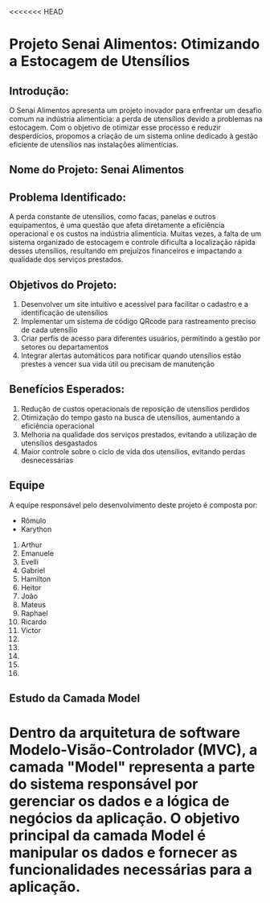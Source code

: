 <<<<<<< HEAD
# Projeto Senai Alimentos: Otimizando a Estocagem de Utensílios

## Introdução:
O Senai Alimentos apresenta um projeto inovador para enfrentar um desafio comum na indústria alimentícia: a perda de utensílios devido a problemas na estocagem. Com o objetivo de otimizar esse processo e reduzir desperdícios, propomos a criação de um sistema online dedicado à gestão eficiente de utensílios nas instalações alimentícias.

## Nome do Projeto: Senai Alimentos 

## Problema Identificado:

A perda constante de utensílios, como facas, panelas e outros equipamentos, é uma questão que afeta diretamente a eficiência operacional e os custos na indústria alimentícia. Muitas vezes, a falta de um sistema organizado de estocagem e controle dificulta a localização rápida desses utensílios, resultando em prejuízos financeiros e impactando a qualidade dos serviços prestados.

## Objetivos do Projeto:

1. Desenvolver um site intuitivo e acessível para facilitar o cadastro e a identificação de utensílios
2. Implementar um sistema de código QRcode para rastreamento preciso de cada utensílio
3. Criar perfis de acesso para diferentes usuários, permitindo a gestão por setores ou departamentos
4. Integrar alertas automáticos para notificar quando utensílios estão prestes a vencer sua vida útil ou precisam de manutenção

## Benefícios Esperados:

1. Redução de custos operacionais de reposição de utensílios perdidos
2. Otimização do tempo gasto na busca de utensílios, aumentando a eficiência operacional
3. Melhoria na qualidade dos serviços prestados, evitando a utilização de utensílios desgastados
4. Maior controle sobre o ciclo de vida dos utensílios, evitando perdas desnecessárias

## Equipe

A equipe responsável pelo desenvolvimento deste projeto é composta por:

- Rômulo
- Karython

1. Arthur
2. Emanuele
3. Evelli
4. Gabriel
5. Hamilton
6. Heitor
7. João
8. Mateus
9. Raphael
10. Ricardo
11. Victor
12.
13.
14.
15.
16.

## Estudo da Camada Model

Dentro da arquitetura de software Modelo-Visão-Controlador (MVC), a camada "Model" representa a parte do sistema responsável por gerenciar os dados e a lógica de negócios da aplicação. O objetivo principal da camada Model é manipular os dados e fornecer as funcionalidades necessárias para a aplicação.
=======

